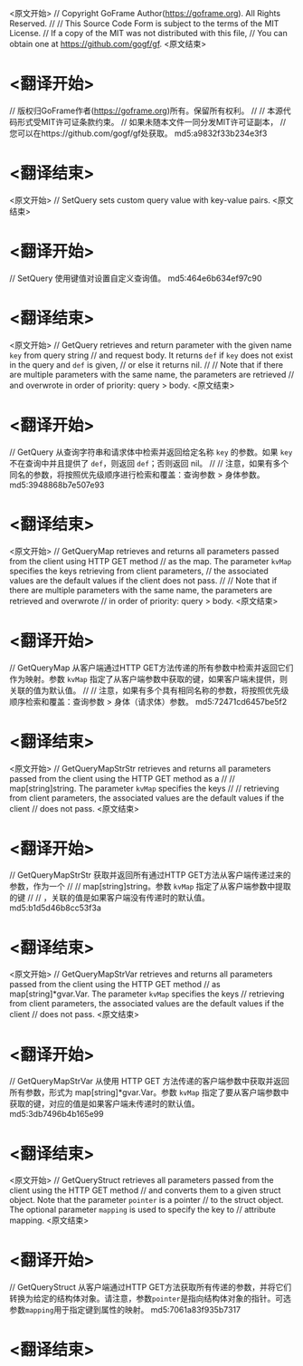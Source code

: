 
<原文开始>
// Copyright GoFrame Author(https://goframe.org). All Rights Reserved.
//
// This Source Code Form is subject to the terms of the MIT License.
// If a copy of the MIT was not distributed with this file,
// You can obtain one at https://github.com/gogf/gf.
<原文结束>

# <翻译开始>
// 版权归GoFrame作者(https://goframe.org)所有。保留所有权利。
//
// 本源代码形式受MIT许可证条款约束。
// 如果未随本文件一同分发MIT许可证副本，
// 您可以在https://github.com/gogf/gf处获取。 md5:a9832f33b234e3f3
# <翻译结束>


<原文开始>
// SetQuery sets custom query value with key-value pairs.
<原文结束>

# <翻译开始>
// SetQuery 使用键值对设置自定义查询值。 md5:464e6b634ef97c90
# <翻译结束>


<原文开始>
// GetQuery retrieves and return parameter with the given name `key` from query string
// and request body. It returns `def` if `key` does not exist in the query and `def` is given,
// or else it returns nil.
//
// Note that if there are multiple parameters with the same name, the parameters are retrieved
// and overwrote in order of priority: query > body.
<原文结束>

# <翻译开始>
// GetQuery 从查询字符串和请求体中检索并返回给定名称 `key` 的参数。如果 `key` 不在查询中并且提供了 `def`，则返回 `def`；否则返回 nil。
//
// 注意，如果有多个同名的参数，将按照优先级顺序进行检索和覆盖：查询参数 > 身体参数。 md5:3948868b7e507e93
# <翻译结束>


<原文开始>
// GetQueryMap retrieves and returns all parameters passed from the client using HTTP GET method
// as the map. The parameter `kvMap` specifies the keys retrieving from client parameters,
// the associated values are the default values if the client does not pass.
//
// Note that if there are multiple parameters with the same name, the parameters are retrieved and overwrote
// in order of priority: query > body.
<原文结束>

# <翻译开始>
// GetQueryMap 从客户端通过HTTP GET方法传递的所有参数中检索并返回它们作为映射。参数 `kvMap` 指定了从客户端参数中获取的键，如果客户端未提供，则关联的值为默认值。
//
// 注意，如果有多个具有相同名称的参数，将按照优先级顺序检索和覆盖：查询参数 > 身体（请求体）参数。 md5:72471cd6457be5f2
# <翻译结束>


<原文开始>
// GetQueryMapStrStr retrieves and returns all parameters passed from the client using the HTTP GET method as a
//
//	map[string]string. The parameter `kvMap` specifies the keys
//
// retrieving from client parameters, the associated values are the default values if the client
// does not pass.
<原文结束>

# <翻译开始>
// GetQueryMapStrStr 获取并返回所有通过HTTP GET方法从客户端传递过来的参数，作为一个
//
// map[string]string。参数 `kvMap` 指定了从客户端参数中提取的键
//
// ，关联的值是如果客户端没有传递时的默认值。 md5:b1d5d46b8cc53f3a
# <翻译结束>


<原文开始>
// GetQueryMapStrVar retrieves and returns all parameters passed from the client using the HTTP GET method
// as map[string]*gvar.Var. The parameter `kvMap` specifies the keys
// retrieving from client parameters, the associated values are the default values if the client
// does not pass.
<原文结束>

# <翻译开始>
// GetQueryMapStrVar 从使用 HTTP GET 方法传递的客户端参数中获取并返回所有参数，形式为 map[string]*gvar.Var。参数 `kvMap` 指定了要从客户端参数中获取的键，对应的值是如果客户端未传递时的默认值。 md5:3db7496b4b165e99
# <翻译结束>


<原文开始>
// GetQueryStruct retrieves all parameters passed from the client using the HTTP GET method
// and converts them to a given struct object. Note that the parameter `pointer` is a pointer
// to the struct object. The optional parameter `mapping` is used to specify the key to
// attribute mapping.
<原文结束>

# <翻译开始>
// GetQueryStruct 从客户端通过HTTP GET方法获取所有传递的参数，并将它们转换为给定的结构体对象。请注意，参数`pointer`是指向结构体对象的指针。可选参数`mapping`用于指定键到属性的映射。 md5:7061a83f935b7317
# <翻译结束>

